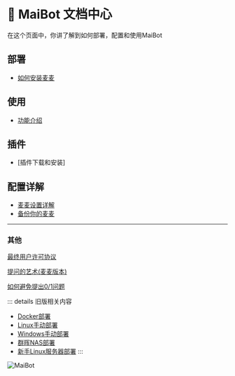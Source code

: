 # 📄 MaiBot 文档中心

在这个页面中，你讲了解到如何部署，配置和使用MaiBot

## 部署

  - [如何安装麦麦](/manual/deployment/)

## 使用

  - [功能介绍](/manual/usage/)

## 插件

  - [插件下载和安装]

## 配置详解

  - [麦麦设置详解](/manual/configuration/)
  - [备份你的麦麦](/manual/usage/backup)


-----------------------------

### 其他

[最终用户许可协议](/manual/other/EULA)

[提问的艺术(麦麦版本)](/manual/other/ask_art)

[如何避免提出0/1问题](/manual/other/questions-with-yes-or-no-answers)

::: details 旧版相关内容

- [Docker部署](/manual/deployment/old/docker_deploy)
- [Linux手动部署](/manual/deployment/old/manual_deploy_linux)
- [Windows手动部署](/manual/deployment/old/manual_deploy_windows)
- [群晖NAS部署](/manual/deployment/old/synology_deploy)
- [新手Linux服务器部署](/manual/deployment/old/linux_deploy_guide_for_beginners)
  :::

![MaiBot](/avatars/MaiM.png)
